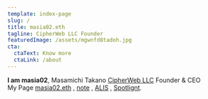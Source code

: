```yaml
---
template: index-page
slug: /
title: masia02.eth
tagline: CipherWeb LLC Founder
featuredImage: /assets/mgwnfd8tadoh.jpg
cta:
  ctaText: Know more
  ctaLink: /about
---
```

**I am masia02**, Masamichi Takano [CipherWeb LLC](https://www.cipher-web.com/) Founder & CEO\
My Page [masia02.eth](http://masia02.eth.link/) , [note](https://note.com/masia02) , [ALIS](https://alis.to/users/masia02) , [Spotlignt](https://spotlight.soy/mypage?user_id=122).